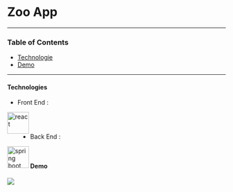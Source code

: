 # Zoo App


---

### Table of Contents


- [Technologie](#technologies)
- [Demo](#demo)
---



#### Technologies
- Front End : 

 <img align="left" alt="react" width="50px" src="https://upload.wikimedia.org/wikipedia/commons/thumb/a/a7/React-icon.svg/1280px-React-icon.svg.png" />


<br/><br/>
- Back End : 
 <img align="left" alt="spring boot" width="50px" src="https://atomrace.com/blog/wp-content/uploads/2018/05/spring-boot-logo.png" />


</br>

#### Demo
![](https://github.com/Ramy99-dev/React-Springboot-App/blob/main/20211201_212801%20(2).gif)










  

